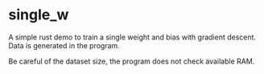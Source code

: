
# single_w

A simple rust demo to train a single weight and bias with gradient descent.
Data is generated in the program.

Be careful of the dataset size, the program does not check available RAM.
